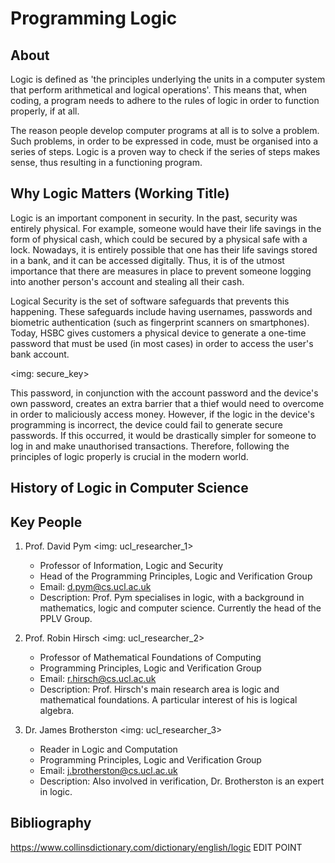# Programming Logic

## About
Logic is defined as 'the principles underlying the units in a computer system that perform arithmetical and logical operations'. This means that, when coding, a program needs to adhere to the rules of logic in order to function properly, if at all.

The reason people develop computer programs at all is to solve a problem. Such problems, in order to be expressed in code, must be organised into a series of steps. Logic is a proven way to check if the series of steps makes sense, thus resulting in a functioning program.

## Why Logic Matters (Working Title)
Logic is an important component in security. In the past, security was entirely physical. For example, someone would have their life savings in the form of physical cash, which could be secured by a physical safe with a lock. Nowadays, it is entirely possible that one has their life savings stored in a bank, and it can be accessed digitally. Thus, it is of the utmost importance that there are measures in place to prevent someone logging into another person's account and stealing all their cash.

Logical Security is the set of software safeguards that prevents this happening. These safeguards include having usernames, passwords and biometric authentication (such as fingerprint scanners on smartphones). Today, HSBC gives customers a physical device to generate a one-time password that must be used (in most cases) in order to access the user's bank account.

<img: secure_key>

This password, in conjunction with the account password and the device's own password, creates an extra barrier that a thief would need to overcome in order to maliciously access money. However, if the logic in the device's programming is incorrect, the device could fail to generate secure passwords. If this occurred, it would be drastically simpler for someone to log in and make unauthorised transactions. Therefore, following the principles of logic properly is crucial in the modern world.

## History of Logic in Computer Science



## Key People
1. Prof. David Pym
<img: ucl_researcher_1>
   - Professor of Information, Logic and Security
   - Head of the Programming Principles, Logic and Verification Group
   - Email: d.pym@cs.ucl.ac.uk
   - Description: Prof. Pym specialises in logic, with a background in mathematics, logic and computer science. Currently the head of the PPLV Group.

2. Prof. Robin Hirsch
<img: ucl_researcher_2>
   - Professor of Mathematical Foundations of Computing
   - Programming Principles, Logic and Verification Group
   - Email: r.hirsch@cs.ucl.ac.uk
   - Description: Prof. Hirsch's main research area is logic and mathematical foundations. A particular interest of his is logical algebra.

3. Dr. James Brotherston
<img: ucl_researcher_3>
   - Reader in Logic and Computation
   - Programming Principles, Logic and Verification Group
   - Email: j.brotherston@cs.ucl.ac.uk
   - Description: Also involved in verification, Dr. Brotherston is an expert in logic.












## Bibliography
https://www.collinsdictionary.com/dictionary/english/logic EDIT POINT
